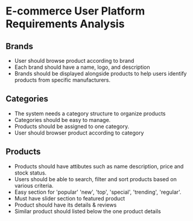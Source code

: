 # E-commerce User Platform Requirements Analysis


## Brands
- User should browse product according to brand
- Each brand should have a name, logo, and description
- Brands should be displayed alongside products to help users identify products from specific manufacturers.


## Categories
- The system needs a category structure to organize products
- Categories should be easy to manage.
- Products should be assigned to one category.
- User should browser product according to category

## Products
- Products should have attibutes such as name description, price and stock status.
- Users should be able to search, filter and sort products based on various criteria.
- Easy section for 'popular' 'new', 'top', 'special', 'trending', 'regular'.
- Must have slider section to featured product
- Product should have its details & reviews
- Similar product should listed below the one product details 